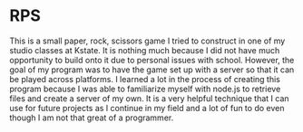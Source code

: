 # RPS
This is a small paper, rock, scissors game I tried to construct in one of my studio classes at Kstate. It is nothing much because I did not have much opportunity to build onto it due to personal issues with school. However, the goal of my program was to have the game set up with a server so that it can be played across platforms. I learned a lot in the process of creating this program because I was able to familiarize myself with node.js to retrieve files and create a server of my own. It is a very helpful technique that I can use for future projects as I continue in my field and a lot of fun to do even though I am not that great of a programmer.
